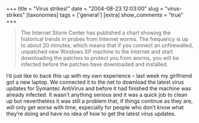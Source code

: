 +++
title = "Virus strikes!"
date = "2004-08-23 12:03:00"
slug = "virus-strikes"
[taxonomies]
tags = ['general']
[extra]
show_comments = "true"
+++

> The Internet Storm Center has published a chart showing the historical trends in probes from Internet worms. The frequency is up to about 20 minutes, which means that if you connect an unfirewalled, unpatched new Windows XP machine to the Internet and start downloading the patches to protect you from worms, you will be infected before the patches have downloaded and installed.

I’d just like to back this up with my own experience – last week my girlfriend got a new laptop. We connected it to the net to download the latest virus updates for Symantec AntiVirus and before it had finished the machine was already infected. It wasn’t anything serious and it was a quick job to clean up but nevertheless it was still a problem that, if things continue as they are, will only get worse with time, especially for people who don’t know what they’re doing and have no idea of how to get the latest virus updates.
